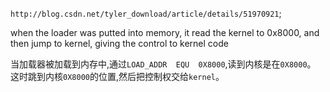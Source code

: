 
`http://blog.csdn.net/tyler_download/article/details/51970921`;

when the loader was putted into memory, it read the kernel to 0x8000, and then jump to kernel, giving the control to kernel code

当加载器被加载到内存中,通过`LOAD_ADDR  EQU  0X8000`,读到内核是在`0X8000`。
这时跳到内核`0X8000`的位置,然后把控制权交给`kernel`。

